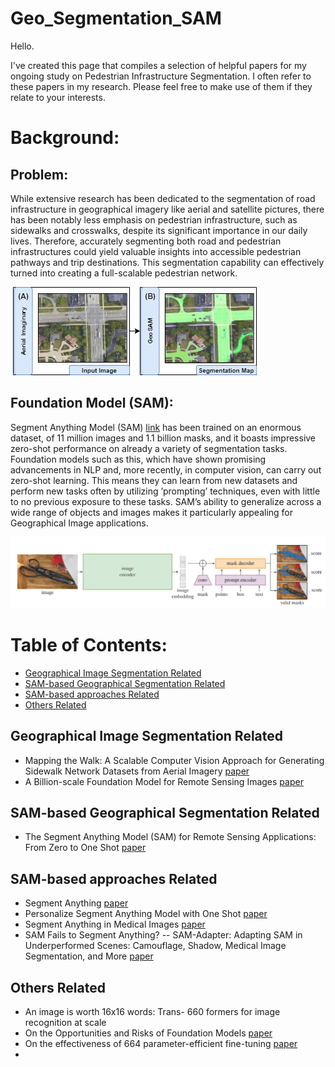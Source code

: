 # Geo_Segmentation_SAM
Hello.

I've created this page that compiles a selection of helpful papers for my ongoing study on Pedestrian Infrastructure Segmentation. I often refer to these papers in my research. Please feel free to make use of them if they relate to your interests.

# Background:

## Problem:
<p class="justified-text">While extensive research has been dedicated to the segmentation of road infrastructure in geographical imagery like aerial and satellite pictures, there has been notably less emphasis on pedestrian infrastructure, such as sidewalks and crosswalks, despite its significant importance in our daily lives. Therefore, accurately segmenting both road and pedestrian infrastructures could yield valuable insights into accessible pedestrian pathways and trip destinations. This segmentation capability can effectively turned into creating a full-scalable pedestrian network.</p>
<img src="Figs/Segment.jpg" alt="Segment Pipeline">

## Foundation Model (SAM):
Segment Anything Model (SAM) <a href="https://arxiv.org/abs/2304.02643">link</a> has been trained on an enormous dataset, of 11 million images and 1.1 billion masks, and it boasts impressive zero-shot performance on already a variety of segmentation tasks.
Foundation models such as this, which have shown promising advancements in NLP and, more recently, in computer vision, can carry out zero-shot learning. This means they can learn from new datasets and perform new tasks often by utilizing ’prompting’ techniques, even with little to no previous exposure to these tasks.
SAM’s ability to generalize across a wide range of objects and images makes it particularly appealing for Geographical Image applications.

<img src="Figs/SAM.png" alt="SAM">

# Table of Contents:
* <a href="#Geo">Geographical Image Segmentation Related</a>
* <a href="#SAMGeo">SAM-based Geographical Segmentation Related</a>
* <a href="#SAM">SAM-based approaches Related</a>
* <a href="#Others">Others Related</a>

## <div id="#Geo">Geographical Image Segmentation Related </div>
* Mapping the Walk: A Scalable Computer Vision Approach for Generating Sidewalk Network Datasets from Aerial Imagery <a href="https://papers.ssrn.com/sol3/papers.cfm?abstract_id=4086624">paper</a>
* A Billion-scale Foundation Model for Remote Sensing Images <a href="https://arxiv.org/abs/2304.05215">paper</a>

## <div id="#SAMGeo">SAM-based Geographical Segmentation Related </div>
* The Segment Anything Model (SAM) for Remote Sensing Applications: From Zero to One Shot <a href="https://arxiv.org/abs/2306.16623">paper</a>

## <div id="#SAM">SAM-based approaches Related </div>
* Segment Anything <a href="https://arxiv.org/abs/2304.02643">paper</a>
* Personalize Segment Anything Model with One Shot <a href="https://arxiv.org/abs/2305.03048">paper</a>
* Segment Anything in Medical Images <a href="https://arxiv.org/abs/2304.12306">paper</a>
* SAM Fails to Segment Anything? -- SAM-Adapter: Adapting SAM in Underperformed Scenes: Camouflage, Shadow, Medical Image Segmentation, and More <a href="https://arxiv.org/abs/2304.09148">paper</a>

## <div id="#Others">Others Related</div>
* An image is worth 16x16 words: Trans- 660 formers for image recognition at scale
* On the Opportunities and Risks of Foundation Models <a href="https://arxiv.org/abs/2108.07258">paper</a>
* On the effectiveness of 664 parameter-efficient fine-tuning <a href="https://arxiv.org/abs/2211.15583">paper</a>
* 


